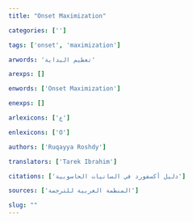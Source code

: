 ```yaml
---
title: "Onset Maximization"

categories: ['']

tags: ['onset', 'maximization']

arwords: 'تعظيم البداية'

arexps: []

enwords: ['Onset Maximization']

enexps: []

arlexicons: ['ع']

enlexicons: ['O']

authors: ['Ruqayya Roshdy']

translators: ['Tarek Ibrahim']

citations: ['دليل أكسفورد في السانيات الحاسوبية']

sources: ['المنظمة العربية للترجمة']

slug: ""
---
```

